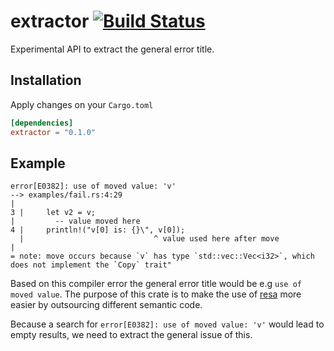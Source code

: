 # extractor [![Build Status](https://travis-ci.org/Menkir/extractor.svg?branch=master)](https://travis-ci.org/Menkir/extractor)
Experimental API to extract the general error title.

## Installation
Apply changes on your `Cargo.toml`
```` toml
[dependencies]
extractor = "0.1.0"
````

## Example
```
error[E0382]: use of moved value: 'v'
--> examples/fail.rs:4:29
|
3 |     let v2 = v;
|         -- value moved here
4 |     println!("v[0] is: {}\", v[0]);
  |                             ^ value used here after move
|
= note: move occurs because `v` has type `std::vec::Vec<i32>`, which does not implement the `Copy` trait"
```

Based on this compiler error the general error title would be e.g `use of moved value`.
The purpose of this crate is to make the use of [resa](https://github.com/Menkir/resa) more easier by outsourcing different semantic code.

Because a search for `error[E0382]: use of moved value: 'v'` would lead to empty results, we need to extract the general issue of this.
